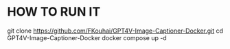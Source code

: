 # HOW TO RUN IT
git clone https://github.com/FKouhai/GPT4V-Image-Captioner-Docker.git
cd GPT4V-Image-Captioner-Docker
docker compose up -d